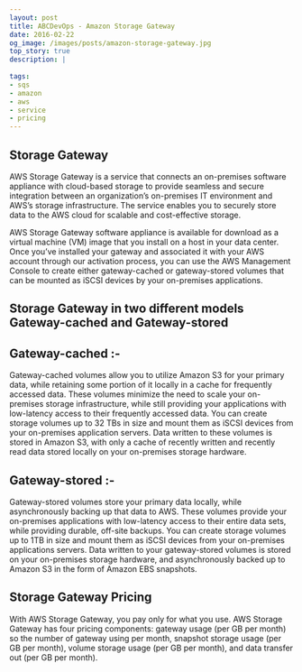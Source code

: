 ```yaml
---
layout: post
title: ABCDevOps - Amazon Storage Gateway
date: 2016-02-22
og_image: /images/posts/amazon-storage-gateway.jpg
top_story: true
description: |
  
tags:
- sqs
- amazon
- aws
- service
- pricing
---
```

## Storage Gateway

AWS Storage Gateway is a service that connects an on-premises software appliance with cloud-based storage to provide seamless and secure integration between an organization’s on-premises IT environment and AWS’s storage infrastructure. The service enables you to securely store data to the AWS cloud for scalable and cost-effective storage.

AWS Storage Gateway software appliance is available for download as a virtual machine (VM) image that you install on a host in your data center. Once you’ve installed your gateway and associated it with your AWS account through our activation process, you can use the AWS Management Console to create either gateway-cached or gateway-stored volumes that can be mounted as iSCSI devices by your on-premises applications.

## Storage Gateway in two different models Gateway-cached and Gateway-stored

## Gateway-cached :-
Gateway-cached volumes allow you to utilize Amazon S3 for your primary data, while retaining some portion of it locally in a cache for frequently accessed data. These volumes minimize the need to scale your on-premises storage infrastructure, while still providing your applications with low-latency access to their  frequently accessed data. You can create storage volumes up to 32 TBs in size and mount them as iSCSI devices from your on-premises application servers. Data written to these volumes is stored in Amazon S3, with only a cache of recently written and recently read data stored locally on your on-premises storage hardware.

## Gateway-stored :- 

Gateway-stored volumes store your primary data locally, while asynchronously backing up that data to AWS. These volumes provide your on-premises applications with low-latency access to their entire data sets, while providing durable, off-site backups. You can create storage volumes up to 1TB in size and mount them as iSCSI devices from your on-premises applications servers. Data written to your gateway-stored volumes is stored on your on-premises storage hardware, and asynchronously backed up to Amazon S3 in the form of Amazon EBS snapshots.

## Storage Gateway Pricing

With AWS Storage Gateway, you pay only for what you use. AWS Storage Gateway has four pricing components: gateway usage (per GB per month) so the number of gateway using per month, snapshot storage usage (per GB per month), volume storage usage (per GB per month), and data transfer out (per GB per month).

